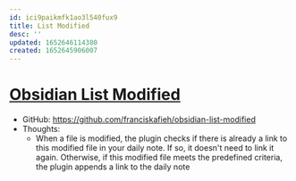 ```yaml
---
id: ici9paikmfk1ao3l540fux9
title: List Modified
desc: ''
updated: 1652646114380
created: 1652645906007
---
```

# [Obsidian List Modified](https://github.com/franciskafieh/obsidian-list-modified)

- GitHub: https://github.com/franciskafieh/obsidian-list-modified
- Thoughts:
    - When a file is modified, the plugin checks if there is already a link to this modified file in your daily note. If so, it doesn't need to link it again. Otherwise, if this modified file meets the predefined criteria, the plugin appends a link to the daily note